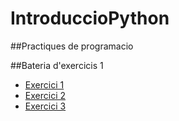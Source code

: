# IntroduccioPython

##Practiques de programacio 

##Bateria d'exercicis 1

- [Exercici 1](bateria1.py)
- [Exercici 2](bateria2.py)
- [Exercici 3](bateria2.py)

